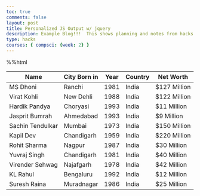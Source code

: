 ```yaml
---
toc: true
comments: false
layout: post
title: Personalized JS Output w/ jquery 
description: Example Blog!!!  This shows planning and notes from hacks.
type: hacks
courses: { compsci: {week: 2} }
---
```


%%html

<!-- Head contains information to Support the Document -->
<head>
    <!-- load jQuery and DataTables output style and scripts -->
    <link rel="stylesheet" type="text/css" href="https://cdn.datatables.net/1.13.4/css/jquery.dataTables.min.css">
    <script type="text/javascript" language="javascript" src="https://code.jquery.com/jquery-3.6.0.min.js"></script>
    <script>var define = null;</script>
    <script type="text/javascript" language="javascript" src="https://cdn.datatables.net/1.13.4/js/jquery.dataTables.min.js"></script>
</head>

<!-- Body contains the contents of the Document -->
<body>
    <table id="demo" class="table">
        <thead>
            <tr>
                <th>Name</th>
                <th>City Born in</th>
                <th>Year</th>
                <th>Country</th>
                <th>Net Worth</th>
            </tr>
        </thead>
        <tbody>
            <tr>
                <td>MS Dhoni</td>
                <td>Ranchi</td>
                <td>1981</td>
                <td>India</td>
                <td>$127 Million</td>
            </tr>
            <tr>
                <td>Virat Kohli</td>
                <td>New Dehli</td>
                <td>1988</td>
                <td>India</td>
                <td>$122 Million</td>
            </tr>
            <tr>
                <td>Hardik Pandya</td>
                <td>Choryasi</td>
                <td>1993</td>
                <td>India</td>
                <td>$11 Million</td>
            </tr>
            <tr>
                <td>Jasprit Bumrah</td>
                <td>Ahmedabad</td>
                <td>1993</td>
                <td>India</td>
                <td>$9 Million</td>
            </tr>
            <tr>
                <td>Sachin Tendulkar</td>
                <td>Mumbai</td>
                <td>1973</td>
                <td>India</td>
                <td>$150 Million</td>
            </tr>
            <tr>
                <td>Kapil Dev</td>
                <td>Chandigarh</td>
                <td>1959</td>
                <td>India</td>
                <td>$220 Million</td>
            </tr>
            <tr>
                <td>Rohit Sharma</td>
                <td>Nagpur</td>
                <td>1987</td>
                <td>India</td>
                <td>$30 Million</td>
            </tr>
            <tr>
                <td>Yuvraj Singh</td>
                <td>Chandigarh</td>
                <td>1981</td>
                <td>India</td>
                <td>$40 Million</td>
            </tr>
            <tr>
                <td>Virender Sehwag</td>
                <td>Najafgarh</td>
                <td>1978</td>
                <td>India</td>
                <td>$42 Million</td>
            </tr>
            <tr>
                <td>KL Rahul</td>
                <td>Bengaluru</td>
                <td>1992</td>
                <td>India</td>
                <td>$12 Million</td>
            </tr>
            <tr>
                <td>Suresh Raina</td>
                <td>Muradnagar</td>
                <td>1986</td>
                <td>India</td>
                <td>$25 Million</td>
            </tr>
        </tbody>
    </table>
</body>

<!-- Script is used to embed executable code -->
<script>
    $("#demo").DataTable();
</script>